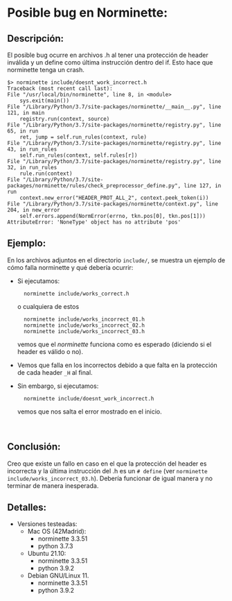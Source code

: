 # Posible bug en Norminette:

## Descripción:

El posible bug ocurre en archivos .h al tener una protección de header inválida y un define como última instrucción dentro del if. Esto hace que norminette tenga un crash.

	$> norminette include/doesnt_work_incorrect.h
	Traceback (most recent call last):
	File "/usr/local/bin/norminette", line 8, in <module>
		sys.exit(main())
	File "/Library/Python/3.7/site-packages/norminette/__main__.py", line 121, in main
		registry.run(context, source)
	File "/Library/Python/3.7/site-packages/norminette/registry.py", line 65, in run
		ret, jump = self.run_rules(context, rule)
	File "/Library/Python/3.7/site-packages/norminette/registry.py", line 43, in run_rules
		self.run_rules(context, self.rules[r])
	File "/Library/Python/3.7/site-packages/norminette/registry.py", line 32, in run_rules
		rule.run(context)
	File "/Library/Python/3.7/site-packages/norminette/rules/check_preprocessor_define.py", line 127, in run
		context.new_error("HEADER_PROT_ALL_2", context.peek_token(i))
	File "/Library/Python/3.7/site-packages/norminette/context.py", line 204, in new_error
		self.errors.append(NormError(errno, tkn.pos[0], tkn.pos[1]))
	AttributeError: 'NoneType' object has no attribute 'pos'

## Ejemplo:
En los archivos adjuntos en el directorio ``include/``, se muestra un ejemplo de cómo falla norminette y qué debería ocurrir:
- Si ejecutamos:

		norminette include/works_correct.h

	o cualquiera de estos

		norminette include/works_incorrect_01.h
		norminette include/works_incorrect_02.h
		norminette include/works_incorrect_03.h
	
	vemos que el *norminette* funciona como es esperado (diciendo si el header es válido o no).

- Vemos que falla en los incorrectos debido a que falta en la protección de cada header ``_H`` al final.

- Sin embargo, si ejecutamos:

		norminette include/doesnt_work_incorrect.h

	vemos que nos salta el error mostrado en el inicio.

<br>

## Conclusión:

Creo que existe un fallo en caso en el que la protección del header es incorrecta y la última instrucción del .h es un ``# define`` (ver ``norminette include/works_incorrect_03.h``). Debería funcionar de igual manera y no terminar de manera inesperada.

## Detalles:
- Versiones testeadas:
	- Mac OS (42Madrid):
		- norminette 3.3.51
		- python 3.7.3
	- Ubuntu 21.10:
		- norminette 3.3.51
		- python 3.9.2
	- Debian GNU/Linux 11.
		- norminette 3.3.51
		- python 3.9.2
